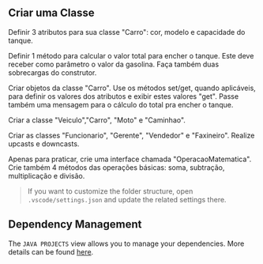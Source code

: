 ## Criar uma Classe

Definir 3 atributos para sua classe "Carro": cor, modelo e capacidade do tanque.

Definir 1 método para calcular o valor total  para encher o tanque. Este deve receber como parâmetro o valor da gasolina. Faça também duas sobrecargas do construtor.

Criar objetos da classe "Carro". Use os métodos set/get, quando aplicáveis, para definir os valores dos atributos e exibir estes valores "get". Passe também uma mensagem para o cálculo do total pra encher o tanque.

Criar a classe "Veiculo","Carro", "Moto" e "Caminhao". 

Criar as classes "Funcionario", "Gerente", "Vendedor" e "Faxineiro".
Realize upcasts e downcasts.

Apenas para praticar, crie uma interface chamada "OperacaoMatematica". Crie também 4 métodos das operações básicas: soma, subtração, multiplicação e divisão.





> If you want to customize the folder structure, open `.vscode/settings.json` and update the related settings there.

## Dependency Management

The `JAVA PROJECTS` view allows you to manage your dependencies. More details can be found [here](https://github.com/microsoft/vscode-java-dependency#manage-dependencies).
